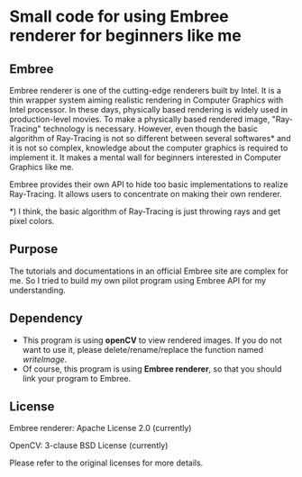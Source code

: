 # Small code for using Embree renderer for beginners like me
## Embree
Embree renderer is one of the cutting-edge renderers built by Intel. It is a thin wrapper system aiming realistic rendering in Computer Graphics with Intel processor. In these days, physically based rendering is widely used in production-level movies. To make a physically based rendered image, "Ray-Tracing" technology is necessary. However, even though the basic algorithm of Ray-Tracing is not so different between several softwares* and it is not so complex, knowledge about the computer graphics is required to implement it. It makes a mental wall for beginners interested in Computer Graphics like me.

Embree provides their own API to hide too basic implementations to realize Ray-Tracing. It allows users to concentrate on making their own renderer. 

*) I think, the basic algorithm of Ray-Tracing is just throwing rays and get pixel colors.
## Purpose
The tutorials and documentations in an official Embree site are complex for me. So I tried to build my own pilot program using Embree API for my understanding.

## Dependency
- This program is using **openCV** to view rendered images. If you do not want to use it, please delete/rename/replace the function named *writeImage*.
- Of course, this program is using **Embree renderer**, so that you should link your program to Embree.


## License
Embree renderer: Apache License 2.0 (currently)

OpenCV: 3-clause BSD License (currently)

Please refer to the original licenses for more details.
